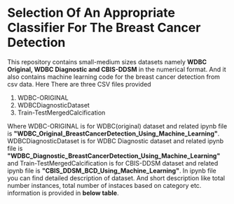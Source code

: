 # Selection Of An Appropriate Classifier For The Breast Cancer Detection
This repository contains small-medium sizes datasets namely **WDBC Original, WDBC Diagnostic and CBIS-DDSM** in the numerical format. And it also contains machine learning code for the breast cancer detection from csv data.
Here There are three CSV files provided 
  1. WDBC-ORIGINAL
  2. WDBCDiagnosticDataset
  3. Train-TestMergedCalcification

Where WDBC-ORIGINAL is for WDBC(original) dataset and related ipynb file is **"WDBC_Original_BreastCancerDetection_Using_Machine_Learning"**. WDBCDiagnosticDataset is for WDBC Diagnostic dataset and related ipynb file is **"WDBC_Diagnostic_BreastCancerDetection_Using_Machine_Learning"** and Train-TestMergedCalcification is for CBIS-DDSM dataset and related ipynb file is **"CBIS_DDSM_BCD_Using_Machine_Learning"**.
In ipynb file you can find detailed description of dataset. And short description like total number instances, total number of instaces based on category etc. information is provided in **below table**.
